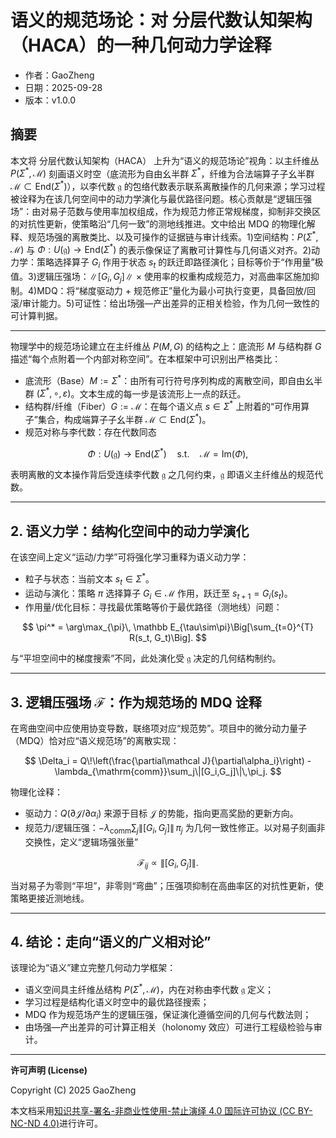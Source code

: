 ﻿# 语义的规范场论：对 分层代数认知架构（HACA）的一种几何动力学诠释

- 作者：GaoZheng
- 日期：2025-09-28
- 版本：v1.0.0

## 摘要
本文将 分层代数认知架构（HACA） 上升为“语义的规范场论”视角：以主纤维丛 $P(\Sigma^*,\,\mathcal M)$ 刻画语义时空（底流形为自由幺半群 $\Sigma^*$，纤维为合法端算子子幺半群 $\mathcal M\subset\mathrm{End}(\Sigma^*)$），以李代数 $\mathfrak g$ 的包络代数表示联系离散操作的几何来源；学习过程被诠释为在该几何空间中的动力学演化与最优路径问题。核心贡献是“逻辑压强场”：由对易子范数与使用率加权组成，作为规范力修正常规梯度，抑制非交换区的对抗性更新，使策略沿“几何一致”的测地线推进。文中给出 MDQ 的物理化解释、规范场强的离散类比、以及可操作的证据链与审计线索。1)空间结构：$P(\Sigma^*,\mathcal M)$ 与 $\Phi:U(\mathfrak g)\to\mathrm{End}(\Sigma^*)$ 的表示像保证了离散可计算性与几何语义对齐。2)动力学：策略选择算子 $G_i$ 作用于状态 $s_t$ 的跃迁即路径演化；目标等价于“作用量”极值。3)逻辑压强场：$\|[G_i,G_j]\|$ × 使用率的权重构成规范力，对高曲率区施加抑制。4)MDQ：将“梯度驱动力 + 规范修正”量化为最小可执行变更，具备回放/回滚/审计能力。5)可证性：给出场强—产出差异的正相关检验，作为几何一致性的可计算判据。

---

物理学中的规范场论建立在主纤维丛 $P(M,G)$ 的结构之上：底流形 $M$ 与结构群 $G$ 描述“每个点附着一个内部对称空间”。在本框架中可识别出严格类比：

* 底流形（Base）$M:=\Sigma^*$：由所有可行符号序列构成的离散空间，即自由幺半群 $(\Sigma^*,\circ,\varepsilon)$。文本生成的每一步是该流形上一点的跃迁。
* 结构群/纤维（Fiber）$G:=\mathcal M$：在每个语义点 $s\in\Sigma^*$ 上附着的“可作用算子”集合，构成端算子子幺半群 $\mathcal M\subset\mathrm{End}(\Sigma^*)$。
* 规范对称与李代数：存在代数同态

$$
\Phi:U(\mathfrak g)\to\mathrm{End}(\Sigma^*)\quad\text{s.t.}\quad \mathcal M=\mathrm{Im}(\Phi),
$$

表明离散的文本操作背后受连续李代数 $\mathfrak g$ 之几何约束，$\mathfrak g$ 即语义主纤维丛的规范代数。

---

## 2. 语义力学：结构化空间中的动力学演化

在该空间上定义“运动/力学”可将强化学习重释为语义动力学：

* 粒子与状态：当前文本 $s_t\in\Sigma^*$。
* 运动与演化：策略 $\pi$ 选择算子 $G_i\in\mathcal M$ 作用，跃迁至 $s_{t+1}=G_i(s_t)$。
* 作用量/优化目标：寻找最优策略等价于最优路径（测地线）问题：

$$
\pi^* = \arg\max_{\pi}\, \mathbb E_{\tau\sim\pi}\Big[\sum_{t=0}^{T} R(s_t, G_t)\Big].
$$

与“平坦空间中的梯度搜索”不同，此处演化受 $\mathfrak g$ 决定的几何结构制约。

---

## 3. 逻辑压强场 $\mathcal F$：作为规范场的 MDQ 诠释

在弯曲空间中应使用协变导数，联络项对应“规范势”。项目中的微分动力量子（MDQ）恰对应“语义规范场”的离散实现：

$$
\Delta_i = Q\!\left(\frac{\partial\mathcal J}{\partial\alpha_i}\right) - \lambda_{\mathrm{comm}}\sum_j\|[G_i,G_j]\|\,\pi_j.
$$

物理化诠释：

* 驱动力：$Q(\partial\mathcal J/\partial\alpha_i)$ 来源于目标 $\mathcal J$ 的势能，指向更高奖励的更新方向。
* 规范力/逻辑压强：$-\lambda_{\mathrm{comm}}\sum_j\|[G_i,G_j]\|\,\pi_j$ 为几何一致性修正。以对易子刻画非交换性，定义“逻辑场强张量”

$$
\mathcal F_{ij} \propto \|[G_i, G_j]\|.
$$

当对易子为零则“平坦”，非零则“弯曲”；压强项抑制在高曲率区的对抗性更新，使策略更接近测地线。

---

## 4. 结论：走向“语义的广义相对论”

该理论为“语义”建立完整几何动力学框架：

* 语义空间具主纤维丛结构 $P(\Sigma^*,\mathcal M)$，内在对称由李代数 $\mathfrak g$ 定义；
* 学习过程是结构化语义时空中的最优路径搜索；
* MDQ 作为规范场产生的逻辑压强，保证演化遵循空间的几何与代数法则；
* 由场强—产出差异的可计算正相关（holonomy 效应）可进行工程级检验与审计。

---

**许可声明 (License)**

Copyright (C) 2025 GaoZheng

本文档采用[知识共享-署名-非商业性使用-禁止演绎 4.0 国际许可协议 (CC BY-NC-ND 4.0)](https://creativecommons.org/licenses/by-nc-nd/4.0/deed.zh-Hans)进行许可。

